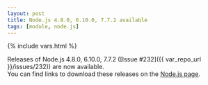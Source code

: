 ```yaml
---
layout: post
title: Node.js 4.8.0, 6.10.0, 7.7.2 available
tags: [module, node.js]
---
```

{% include vars.html %}

Releases of Node.js 4.8.0, 6.10.0, 7.7.2 ([Issue #232]({{ var_repo_url }}/issues/232)) are now available.<br />
You can find links to download these releases on the [Node.js page](/modules/nodejs).